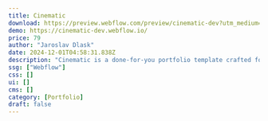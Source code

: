 ```yaml
---
title: Cinematic
download: https://preview.webflow.com/preview/cinematic-dev?utm_medium=preview_link&utm_source=designer&utm_content=cinematic-dev&preview=6943938da713ed79a860816b94dd66ea&workflow=preview
demo: https://cinematic-dev.webflow.io/
price: 79
author: "Jaroslav Dlask"
date: 2024-12-01T04:58:31.838Z
description: "Cinematic is a done-for-you portfolio template crafted for creative filmmakers. This sleek, dark website is built to meet all filmmaking needs, incorporating industry best practices for performance, conversion, SEO, and efficiency."
ssg: ["Webflow"]
css: []
ui: []
cms: []
category: [Portfolio]
draft: false
---
```

